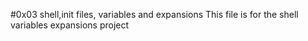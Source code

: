 #0x03 shell,init files, variables and expansions
This file is for the shell variables expansions project
